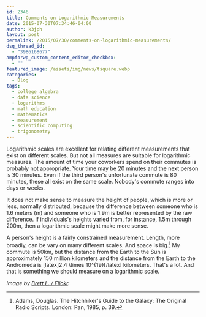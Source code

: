 ```yaml
---
id: 2346
title: Comments on Logarithmic Measurements
date: 2015-07-30T07:34:46-04:00
author: k3jph
layout: post
permalink: /2015/07/30/comments-on-logarithmic-measurements/
dsq_thread_id:
  - "3986168677"
ampforwp_custom_content_editor_checkbox:
  - ""
featured_image: /assets/img/news/tsquare.webp
categories:
  - Blog
tags:
  - college algebra
  - data science
  - logarithms
  - math education
  - mathematics
  - measurement
  - scientific computing
  - trigonometry
---
```

Logarithmic scales are excellent for relating different measurements that exist on different scales.  But not all measures are suitable for logarithmic measures.  The amount of time your coworkers spend on their commutes is probably not appropriate.  Your time may be 20 minutes and the next person is 30 minutes.  Even if the third person's unfortunate commute is 80 minutes, these all exist on the same scale.  Nobody's commute ranges into days or weeks.

It does not make sense to measure the height of people, which is more or less, normally distributed, because the difference between someone who is 1.6 meters (m) and someone who is 1.9m is better represented by the raw difference.  If individuals's heights varied from, for instance, 1.5m through 200m, then a logarithmic scale might make more sense.

A person's height is a fairly constrained measurement.  Length, more broadly, can be vary on many different scales.  And space is big.[^adams]  My commute is 50km, but the distance from the Earth to the Sun is approximately 150 million kilometers and the distance from the Earth to the Andromeda is [latex]2.4 \times 10^{19}[/latex] kilometers.  That's a lot.  And that is something we should measure on a logarithmic scale.

[^adams]: Adams, Douglas. The Hitchhiker's Guide to the Galaxy: The Original Radio Scripts. London: Pan, 1985, p. 39.


_Image by [Brett L. / Flickr](https://www.flickr.com/photos/brettlider/1574524437)._
